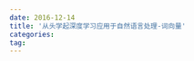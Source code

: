 ```yaml
---
date: 2016-12-14
title: '从头学起深度学习应用于自然语言处理-词向量'
categories: 
tag: 
---
```

<script language="javascript" type="text/javascript">
window.location.href = "https://www.zybuluo.com/ShawnNg/note/547365"
</script>
